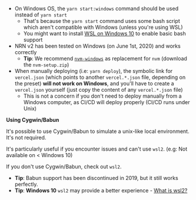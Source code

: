 - On Windows OS, the `yarn start:windows` command should be used instead of `yarn start`
    - That's because the `yarn start` command uses some bash script which aren't compatible with Windows (unless you're using WSL)
    - You might want to install [WSL on Windows 10](https://www.thewindowsclub.com/how-to-run-sh-or-shell-script-file-in-windows-10) to enable basic bash support
- NRN v2 has been tested on Windows (on June 1st, 2020) and works correctly
    - **Tip**: We recommend [`nvm-windows`](https://github.com/coreybutler/nvm-windows/releases) as replacement for `nvm` (download the `nvm-setup.zip`)
- When manually deploying (i.e: `yarn deploy`), the symbolic link for `vercel.json` (which points to another `vercel.*.json` file, depending on the preset) **will not work on Windows**, and you'll have to create a `vercel.json` yourself (just copy the content of any `vercel.*.json` file)
    - This is not a concern if you don't need to deploy manually from a Windows computer, as CI/CD will deploy properly (CI/CD runs under Unix)

**Using Cygwin/Babun**

It's possible to use Cygwin/Babun to simulate a unix-like local environment. It's not required.

It's particularly useful if you encounter issues and can't use `wsl2`. (e.g: Not available on < Windows 10)

If you don't use Cygwin/Babun, check out `wsl2`.

- **Tip**: Babun support has been discontinued in 2019, but it still works perfectly.
- **Tip**: **Windows 10** `wsl2` may provide a better experience  - [What is wsl2?](https://docs.microsoft.com/en-us/windows/wsl/wsl2-about)
